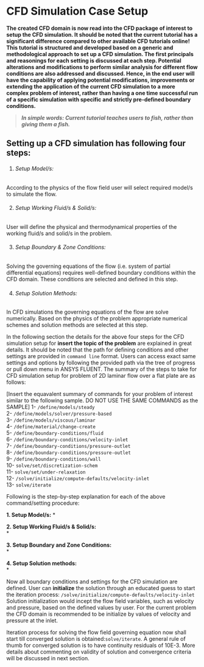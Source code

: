 # CFD Simulation Case Setup

**The created CFD domain is now read into the CFD package of interest to setup the CFD simulation. It should be noted that the current tutorial has a significant difference compared to other available CFD tutorials online! This tutorial is structured and developed based on a generic and methodological approach to set up a CFD simulation. The first principals and reasonings for each setting is discussed at each step. Potential alterations and modifications to perform similar analysis for different flow conditions are also addressed and discussed. Hence, in the end user will have the capability of applying potential modifications, improvements or extending the application of the current CFD simulation to a more complex problem of interest, rather than having a one time successful run of a specific simulation with specific and strictly pre-defined boundary conditions.**

> **_In simple words: Current tutorial teaches users to fish, rather than giving them a fish._**

## Setting up a CFD simulation has following four steps:

1. ###### Setup Model/s:   
According to the physics of the flow field user will select required model/s to simulate the flow.

2. ###### Setup Working Fluid/s & Solid/s:   
User will define the physical and thermodynamical properties of the working fluid/s and solid/s in the problem.    

3. ###### Setup Boundary & Zone Conditions:    
Solving the governing equations of the flow (i.e. system of partial differential equations) requires well-defined boundary conditions within the CFD domain. These conditions are selected and defined in this step.

4. ###### Setup Solution Methods:    
In CFD simulations the governing equations of the flow are solve numerically. Based on the physics of the problem appropriate numerical schemes and solution methods are selected at this step.

In the following section the details for the above four steps for the CFD simulation setup for **insert the topic of the problem** are explained in great details. It should be noted that the path for defining conditions and other settings are provided in `command line` format. Users can access exact same settings and options by following the provided path via the tree of progress or pull down menu in ANSYS FLUENT. The summary of the steps to take for CFD simulation setup for problem of 2D laminar flow over a flat plate are as follows:

[Insert the equavalent summary of commands for your problem of interest similar to the following sample. DO NOT USE THE SAME COMMANDS as the SAMPLE]
 1-  `/define/models/steady`   
 2-  `/define/models/solver/pressure-based`    
 3-  `/define/models/viscous/laminar`    
 4-  `/define/material/change-create`    
 5-  `/define/boundary-conditions/fluid`   
 6-  `/define/boundary-conditions/velocity-inlet`    
 7-  `/define/boundary-conditions/pressure-outlet`   
 8-  `/define/boundary-conditions/pressure-outlet`   
 9-  `/define/boundary-conditions/wall`    
 10- `solve/set/discretization-schem`    
 11- `solve/set/under-relaxation`   
 12- `/solve/initialize/compute-defaults/velocity-inlet`    
 13- `solve/iterate`

Following is the step-by-step explanation for each of the above command/setting procedure:

**1. Setup Model/s:**
* 

**2. Setup Working Fluid/s & Solid/s:**  
*

**3. Setup Boundary and Zone Conditions:**    
*

**4. Setup Solution methods:**   
*

Now all boundary conditions and settings for the CFD simulation are defined. User can **initialize** the solution through an educated guess to start the iteration process: `/solve/initialize/compute-defaults/velocity-inlet`
Solution initialization would incept the flow field variables, such as velocity and pressure, based on the defined values by user. For the current problem the CFD domain is recommended to be initialize by values of velocity and pressure at the inlet.

Iteration process for solving the flow field governing equation now shall start till converged solution is obtained:`solve/iterate`. A general rule of thumb for converged solution is to have continuity residuals of 10E-3. More details about commenting on validity of solution and convergence criteria will be discussed in next section.
